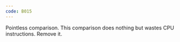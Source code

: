 ```yaml
---
code: B015
---
```


Pointless comparison. This comparison does nothing but wastes CPU instructions. Remove it.